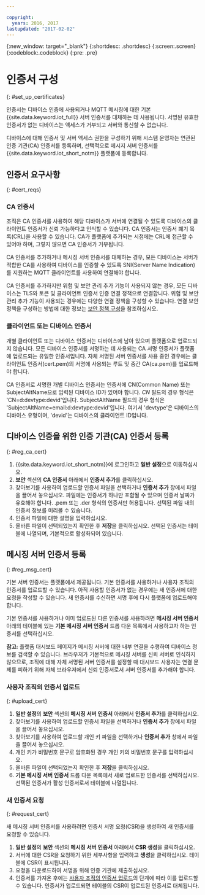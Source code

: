 ```yaml
---

copyright:
  years: 2016, 2017
lastupdated: "2017-02-02"
---
```


{:new_window: target="\_blank"}
{:shortdesc: .shortdesc}
{:screen:.screen}
{:codeblock:.codeblock}
{:pre: .pre}

# 인증서 구성
{: #set_up_certificates}

인증서는 디바이스 인증에 사용되거나 MQTT 메시징에 대한 기본 {{site.data.keyword.iot_full}} 서버 인증서를 대체하는 데 사용됩니다. 서명된 유효한 인증서가 없는 디바이스는 액세스가 거부되고 서버와 통신할 수 없습니다. 

디바이스에 대해 인증서 및 서버 액세스 권한을 구성하기 위해 시스템 운영자는 연관된 인증 기관(CA) 인증서를 등록하며, 선택적으로 메시지 서버 인증서를 {{site.data.keyword.iot_short_notm}} 플랫폼에 등록합니다. 

## 인증서 요구사항
{: #cert_reqs}

### CA 인증서
조직은 CA 인증서를 사용하여 해당 디바이스가 서버에 연결될 수 있도록 디바이스의 클라이언트 인증서가 신뢰 가능하다고 인식할 수 있습니다. CA 인증서는 인증서 폐기 목록(CRL)을 사용할 수 있습니다. CA가 플랫폼에 추가되는 시점에는 CRL에 접근할 수 있어야 하며, 그렇지 않으면 CA 인증서가 거부됩니다. 

CA 인증서를 추가하거나 메시징 서버 인증서를 대체하는 경우, 모든 디바이스는 서버가 적합한 CA를 사용하여 디바이스를 인증할 수 있도록 SNI(Server Name Indication)를 지원하는 MQTT 클라이언트를 사용하여 연결해야 합니다. 

CA 인증서를 추가하지만 위험 및 보안 관리 추가 기능이 사용되지 않는 경우, 모든 디바이스는 TLS와 토큰 및 클라이언트 인증서 인증 연결 정책으로 연결합니다. 위험 및 보안 관리 추가 기능이 사용되는 경우에는 다양한 연결 정책을 구성할 수 있습니다. 연결 보안 정책을 구성하는 방법에 대한 정보는 [보안 정책 구성](set_up_policies.html)을 참조하십시오. 

### 클라이언트 또는 디바이스 인증서
개별 클라이언트 또는 디바이스 인증서는 디바이스에 남아 있으며 플랫폼으로 업로드되지 않습니다. 모든 디바이스 인증서를 서명하는 데 사용되는 CA 서명 인증서가 플랫폼에 업로드되는 유일한 인증서입니다. 자체 서명된 서버 인증서를 사용 중인 경우에는 클라이언트 인증서(cert.pem)의 서명에 사용되는 루트 및 중간 CA(ca.pem)를 업로드해야 합니다. 

CA 인증서로 서명한 개별 디바이스 인증서는 인증서에 CN(Common Name) 또는 SubjectAltName으로 입력된 디바이스 ID가 있어야 합니다. *CN* 필드의 경우 형식은 'CN=d:devtype:devid'입니다. SubjectAltName 필드의 경우 형식은 'SubjectAltName=email:d:devtype:devid'입니다. 여기서 'devtype'은 디바이스의 디바이스 유형이며, 'devid'는 디바이스의 클라이언트 ID입니다. 

## 디바이스 인증을 위한 인증 기관(CA) 인증서 등록
{: #reg_ca_cert}

1. {{site.data.keyword.iot_short_notm}}에 로그인하고 **일반 설정**으로 이동하십시오. 
2. **보안** 섹션의 **CA 인증서** 아래에서 **인증서 추가**를 클릭하십시오. 
3. 찾아보기를 사용하여 업로드할 인증서 파일을 선택하거나 **인증서 추가** 창에서 파일을 끌어서 놓으십시오. 파일에는 인증서가 하나만 포함될 수 있으며 인증서 날짜가 유효해야 합니다. .pem 또는 .der 형식의 인증서만 허용됩니다. 선택된 파일 내의 인증서 정보를 미리볼 수 있습니다. 
4. 인증서 파일에 대한 설명을 입력하십시오. 
5. 올바른 파일이 선택되었는지 확인한 후 **저장**을 클릭하십시오. 선택된 인증서는 테이블에 나열되며, 기본적으로 활성화되어 있습니다. 

## 메시징 서버 인증서 등록
{: #reg_msg_cert}

기본 서버 인증서는 플랫폼에서 제공됩니다. 기본 인증서를 사용하거나 사용자 조직의 인증서를 업로드할 수 있습니다. 아직 사용할 인증서가 없는 경우에는 새 인증서에 대한 요청을 작성할 수 있습니다. 새 인증서를 수신하면 서명 후에 다시 플랫폼에 업로드해야 합니다. 

기본 인증서를 사용하거나 이미 업로드된 다른 인증서를 사용하려면 **메시징 서버 인증서** 아래의 테이블에 있는 **기본 메시징 서버 인증서** 드롭 다운 목록에서 사용하고자 하는 인증서를 선택하십시오. 

**참고:** 플랫폼 대시보드 페이지가 메시징 서버에 대한 내부 연결을 수행하여 디바이스 정보를 검색할 수 있습니다. 브라우저가 기본적으로 메시징 서버를 신뢰 서버로 인식하지 않으므로, 조직에 대해 자체 서명된 서버 인증서를 설정할 때 대시보드 사용자는 연결 문제를 피하기 위해 자체 브라우저에서 신뢰 인증서로서 서버 인증서를 추가해야 합니다. 

### 사용자 조직의 인증서 업로드
{: #upload_cert}
1. **일반 설정**의 **보안** 섹션의 **메시징 서버 인증서** 아래에서 **인증서 추가**를 클릭하십시오. 
2. 찾아보기를 사용하여 업로드할 인증서 파일을 선택하거나 **인증서 추가** 창에서 파일을 끌어서 놓으십시오. 
3. 찾아보기를 사용하여 업로드할 개인 키 파일을 선택하거나 **인증서 추가** 창에서 파일을 끌어서 놓으십시오.   
4. 개인 키가 비밀번호 문구로 암호화된 경우 개인 키의 비밀번호 문구를 입력하십시오.
5. 올바른 파일이 선택되었는지 확인한 후 **저장**을 클릭하십시오. 
6. **기본 메시징 서버 인증서** 드롭 다운 목록에서 새로 업로드한 인증서를 선택하십시오. 선택된 인증서가 활성 인증서로서 테이블에 나열됩니다. 

### 새 인증서 요청
{: #request_cert}

새 메시징 서버 인증서를 사용하려면 인증서 서명 요청(CSR)을 생성하여 새 인증서를 요청할 수 있습니다. 

 1. **일반 설정**의 **보안** 섹션의 **메시징 서버 인증서** 아래에서 **CSR 생성**을 클릭하십시오. 
 2. 서버에 대한 CSR을 요청하기 위한 세부사항을 입력하고 **생성**을 클릭하십시오. 테이블에 CSR이 표시됩니다. 
 3. 요청을 다운로드하여 서명을 위해 인증 기관에 제출하십시오. 
 4. 인증서를 가져온 후에는 [사용자 조직의 인증서 업로드](#upload_cert)의 단계에 따라 이를 업로드할 수 있습니다. 인증서가 업로드되면 테이블의 CSR이 업로드된 인증서로 대체됩니다. 
